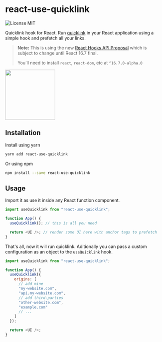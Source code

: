 # react-use-quicklink

![License MIT](https://badgen.net/github/license/sergiodxa/react-use-quicklink)

Quicklink hook for React. Run [quicklink](https://github.com/GoogleChromeLabs/quicklink) in your React application using a simple hook and prefetch all your links.

> **Note:** This is using the new [React Hooks API Proposal](https://reactjs.org/docs/hooks-intro.html)
> which is subject to change until React 16.7 final.
>
> You'll need to install `react`, `react-dom`, etc at `^16.7.0-alpha.0`

<a href="https://www.patreon.com/sergiodxa">
	<img src="https://c5.patreon.com/external/logo/become_a_patron_button@2x.png" width="160">
</a>

## Installation

Install using yarn

```bash
yarn add react-use-quicklink
```

Or using npm

```bash
npm install --save react-use-quicklink
```

## Usage

Import it as use it inside any React function component.

```js
import useQuicklink from "react-use-quicklink";

function App() {
  useQuicklink(); // this is all you need

  return <UI />; // render some UI here with anchor tags to prefetch
}
```

That's all, now it will run quicklink. Aditionally you can pass a custom configuration as an object to the `useQuicklink` hook.

```js
import useQuicklink from "react-use-quicklink";

function App() {
  useQuicklink({
    origins: [
      // add mine
      "my-website.com",
      "api.my-website.com",
      // add third-parties
      "other-website.com",
      "example.com"
      // ...
    ]
  });

  return <UI />;
}
```
